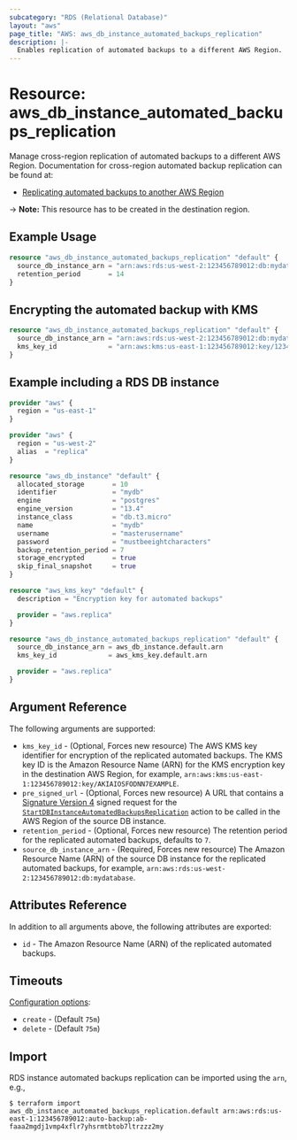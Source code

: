 ```yaml
---
subcategory: "RDS (Relational Database)"
layout: "aws"
page_title: "AWS: aws_db_instance_automated_backups_replication"
description: |-
  Enables replication of automated backups to a different AWS Region.
---
```


# Resource: aws_db_instance_automated_backups_replication

Manage cross-region replication of automated backups to a different AWS Region. Documentation for cross-region automated backup replication can be found at:

* [Replicating automated backups to another AWS Region](https://docs.aws.amazon.com/AmazonRDS/latest/UserGuide/USER_ReplicateBackups.html)

-> **Note:** This resource has to be created in the destination region.

## Example Usage

```terraform
resource "aws_db_instance_automated_backups_replication" "default" {
  source_db_instance_arn = "arn:aws:rds:us-west-2:123456789012:db:mydatabase"
  retention_period       = 14
}
```

## Encrypting the automated backup with KMS

```terraform
resource "aws_db_instance_automated_backups_replication" "default" {
  source_db_instance_arn = "arn:aws:rds:us-west-2:123456789012:db:mydatabase"
  kms_key_id             = "arn:aws:kms:us-east-1:123456789012:key/12345678-1234-1234-1234-123456789012"
}
```

## Example including a RDS DB instance

```terraform
provider "aws" {
  region = "us-east-1"
}

provider "aws" {
  region = "us-west-2"
  alias  = "replica"
}

resource "aws_db_instance" "default" {
  allocated_storage       = 10
  identifier              = "mydb"
  engine                  = "postgres"
  engine_version          = "13.4"
  instance_class          = "db.t3.micro"
  name                    = "mydb"
  username                = "masterusername"
  password                = "mustbeeightcharacters"
  backup_retention_period = 7
  storage_encrypted       = true
  skip_final_snapshot     = true
}

resource "aws_kms_key" "default" {
  description = "Encryption key for automated backups"

  provider = "aws.replica"
}

resource "aws_db_instance_automated_backups_replication" "default" {
  source_db_instance_arn = aws_db_instance.default.arn
  kms_key_id             = aws_kms_key.default.arn

  provider = "aws.replica"
}
```

## Argument Reference

The following arguments are supported:

* `kms_key_id` - (Optional, Forces new resource) The AWS KMS key identifier for encryption of the replicated automated backups. The KMS key ID is the Amazon Resource Name (ARN) for the KMS encryption key in the destination AWS Region, for example, `arn:aws:kms:us-east-1:123456789012:key/AKIAIOSFODNN7EXAMPLE`.
* `pre_signed_url` - (Optional, Forces new resource) A URL that contains a [Signature Version 4](https://docs.aws.amazon.com/general/latest/gr/signature-version-4.html) signed request for the [`StartDBInstanceAutomatedBackupsReplication`](https://docs.aws.amazon.com/AmazonRDS/latest/APIReference/API_StartDBInstanceAutomatedBackupsReplication.html) action to be called in the AWS Region of the source DB instance.
* `retention_period` - (Optional, Forces new resource) The retention period for the replicated automated backups, defaults to `7`.
* `source_db_instance_arn` - (Required, Forces new resource) The Amazon Resource Name (ARN) of the source DB instance for the replicated automated backups, for example, `arn:aws:rds:us-west-2:123456789012:db:mydatabase`.

## Attributes Reference

In addition to all arguments above, the following attributes are exported:

* `id` - The Amazon Resource Name (ARN) of the replicated automated backups.

## Timeouts

[Configuration options](https://www.terraform.io/docs/configuration/blocks/resources/syntax.html#operation-timeouts):

- `create` - (Default `75m`)
- `delete` - (Default `75m`)

## Import

RDS instance automated backups replication can be imported using the `arn`, e.g.,

```
$ terraform import aws_db_instance_automated_backups_replication.default arn:aws:rds:us-east-1:123456789012:auto-backup:ab-faaa2mgdj1vmp4xflr7yhsrmtbtob7ltrzzz2my
```
